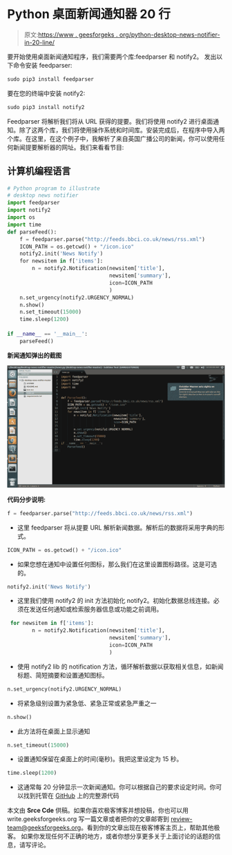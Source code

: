 # Python 桌面新闻通知器 20 行

> 原文:[https://www . geesforgeks . org/python-desktop-news-notifier-in-20-line/](https://www.geeksforgeeks.org/python-desktop-news-notifier-in-20-lines/)

要开始使用桌面新闻通知程序，我们需要两个库:feedparser 和 notify2。
发出以下命令安装 feedparser:

```py
sudo pip3 install feedparser
```

要在您的终端中安装 notify2:

```py
sudo pip3 install notify2
```

Feedparser 将解析我们将从 URL 获得的提要。我们将使用 notify2 进行桌面通知。除了这两个库，我们将使用操作系统和时间库。安装完成后，在程序中导入两个库。在这里，在这个例子中，我解析了来自英国广播公司的新闻，你可以使用任何新闻提要解析器的网址。我们来看看节目:

## 计算机编程语言

```py
# Python program to illustrate
# desktop news notifier
import feedparser
import notify2
import os
import time
def parseFeed():
    f = feedparser.parse("http://feeds.bbci.co.uk/news/rss.xml")
    ICON_PATH = os.getcwd() + "/icon.ico"
    notify2.init('News Notify')
    for newsitem in f['items']:
        n = notify2.Notification(newsitem['title'],
                                 newsitem['summary'],
                                 icon=ICON_PATH
                                 )
    n.set_urgency(notify2.URGENCY_NORMAL)
    n.show()
    n.set_timeout(15000)
    time.sleep(1200)

if __name__ == '__main__':
    parseFeed()
```

**新闻通知弹出的截图**

[![Python Desktop News Notifier in 20 lines](img/bd6169d62be04c5ac30cd888d1726d08.png)](https://media.geeksforgeeks.org/wp-content/uploads/Screenshot-from-2017-04-24-10_00_06.png)

**代码分步说明:**

```py
f = feedparser.parse("http://feeds.bbci.co.uk/news/rss.xml")
```

*   这里 feedparser 将从提要 URL 解析新闻数据。解析后的数据将采用字典的形式。

```py
ICON_PATH = os.getcwd() + "/icon.ico"
```

*   如果您想在通知中设置任何图标，那么我们在这里设置图标路径。这是可选的。

```py
notify2.init('News Notify')
```

*   这里我们使用 notify2 的 init 方法初始化 notify2。初始化数据总线连接。必须在发送任何通知或检索服务器信息或功能之前调用。

```py
 for newsitem in f['items']: 
        n = notify2.Notification(newsitem['title'], 
                                 newsitem['summary'], 
                                 icon=ICON_PATH 
                                 )
```

*   使用 notify2 lib 的 notification 方法，循环解析数据以获取相关信息，如新闻标题、简短摘要和设置通知图标。

```py
n.set_urgency(notify2.URGENCY_NORMAL)
```

*   将紧急级别设置为紧急低、紧急正常或紧急严重之一

```py
n.show()
```

*   此方法将在桌面上显示通知

```py
n.set_timeout(15000)
```

*   设置通知保留在桌面上的时间(毫秒)。我把这里设定为 15 秒。

```py
time.sleep(1200)
```

*   这通常每 20 分钟显示一次新闻通知。你可以根据自己的要求设定时间。你可以找到托管在 [GitHub](https://github.com/srcecde/desktop-news-notifier) 上的完整源代码

本文由 **Srce Cde** 供稿。如果你喜欢极客博客并想投稿，你也可以用 write.geeksforgeeks.org 写一篇文章或者把你的文章邮寄到 review-team@geeksforgeeks.org。看到你的文章出现在极客博客主页上，帮助其他极客。
如果你发现任何不正确的地方，或者你想分享更多关于上面讨论的话题的信息，请写评论。